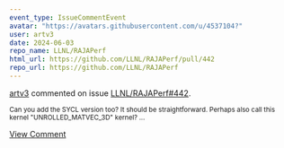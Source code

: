 ```yaml
---
event_type: IssueCommentEvent
avatar: "https://avatars.githubusercontent.com/u/4537104?"
user: artv3
date: 2024-06-03
repo_name: LLNL/RAJAPerf
html_url: https://github.com/LLNL/RAJAPerf/pull/442
repo_url: https://github.com/LLNL/RAJAPerf
---
```


<a href='https://github.com/artv3' target='_blank'>artv3</a> commented on issue <a href='https://github.com/LLNL/RAJAPerf/pull/442' target='_blank'>LLNL/RAJAPerf#442</a>.

<small>Can you add the SYCL version too? It should be straightforward. Perhaps also call this kernel "UNROLLED_MATVEC_3D" kernel? ...</small>

<a href='https://github.com/LLNL/RAJAPerf/pull/442' target='_blank'>View Comment</a>
